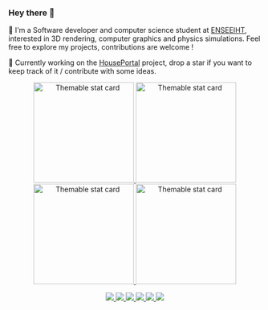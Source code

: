 ### Hey there 👋

<p>
  📖  I'm a Software developer and computer science student at <a href="https://www.enseeiht.fr/">ENSEEIHT</a>, interested in 3D rendering, computer graphics and physics simulations. Feel free to explore my projects, contributions are welcome !
</p>
<p>
🚀  Currently working on the <a href="https://github.com/photonsquid/houseportal">HousePortal</a> project, drop a star if you want to keep track of it / contribute with some ideas.
</p>
<p align="middle">
  <a href="https://github.com/bsodium/#gh-light-mode-only">
    <img height="200" alt="Themable stat card" title="Profile stats" src="https://github-readme-stats.vercel.app/api?username=BSoDium&show_icons=true&count_private=true&custom_title=BSoDium's+Github+Stats&include_all_commits=true&bg_color=00000000&hide_border=true"/>
  </a>
  <a href="https://github.com/bsodium/#gh-dark-mode-only">
    <img height="200" alt="Themable stat card" title="Profile stats" src="https://github-readme-stats.vercel.app/api?username=BSoDium&show_icons=true&count_private=true&custom_title=Activity+Stats&include_all_commits=true&bg_color=00000000&hide_border=true&theme=github_dark"/>
  </a>
  <a href="https://github.com/bsodium/#gh-light-mode-only">
      <img height="200" alt="Themable stat card" title="Top languages" src="https://github-readme-stats.vercel.app/api/top-langs/?username=BSoDium&layout=compact&bg_color=00000000&hide_border=true&langs_count=10"/>
  </a>
  <a href="https://github.com/bsodium/#gh-dark-mode-only">
      <img height="200" alt="Themable stat card" title="Top languages" src="https://github-readme-stats.vercel.app/api/top-langs/?username=BSoDium&layout=compact&bg_color=00000000&hide_border=true&langs_count=10&theme=github_dark"/>
  </a>
</p>

<p align="middle">
  <a href="https://www.linkedin.com/in/bsodium/#gh-dark-mode-only">
    <img src="https://img.shields.io/badge/LinkedIn-0077B5?style=for-the-badge&logo=linkedin&color=003b5b&logoColor=white"/>
  </a>
  <a href="https://www.linkedin.com/in/bsodium/#gh-light-mode-only">
    <img src="https://img.shields.io/badge/LinkedIn-0077B5?style=for-the-badge&logo=linkedin&color=blue&logoColor=white"/>
  </a>
  <a href="https://www.deviantart.com/bsodium/#gh-dark-mode-only">
    <img src="https://img.shields.io/badge/DeviantArt-05CC47?style=for-the-badge&logo=deviantart&color=1a2042&logoColor=white"/>
  </a>
  <a href="https://www.deviantart.com/bsodium/#gh-light-mode-only">
    <img src="https://img.shields.io/badge/DeviantArt-05CC47?style=for-the-badge&logo=deviantart&color=1a2042&logoColor=white"/>
  </a>
  <a href="https://www.researchgate.net/profile/Philippe-Negrel-Jerzy/#gh-dark-mode-only">
    <img src="https://img.shields.io/badge/Research_Gate-00CCBB.svg?&style=for-the-badge&logo=ResearchGate&color=004943&logoColor=white"/>
  </a>
  <a href="https://www.researchgate.net/profile/Philippe-Negrel-Jerzy/#gh-light-mode-only">
    <img src="https://img.shields.io/badge/Research_Gate-00CCBB.svg?&style=for-the-badge&logo=ResearchGate&color=009e90&logoColor=white"/>
  </a>
</p>
